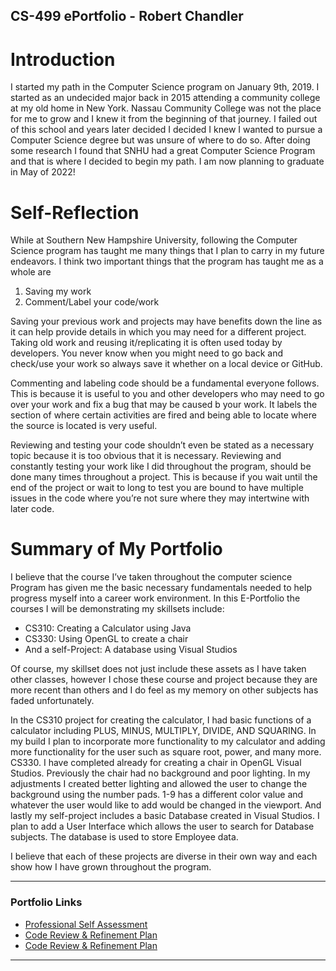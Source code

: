 ## CS-499 ePortfolio - Robert Chandler

# Introduction 
I started my path in the Computer Science program on January 9th, 2019. I started as an undecided major back in 2015 attending a community college at my old home in New York. Nassau Community College was not the place for me to grow and I knew it from the beginning of that journey. I failed out of this school and years later decided I decided I knew I wanted to pursue a Computer Science degree but was unsure of where to do so. After doing some research I found that SNHU had a great Computer Science Program and that is where I decided to begin my path. I am now planning to graduate in May of 2022!


# Self-Reflection
While at Southern New Hampshire University, following the Computer Science program has taught me many things that I plan to carry in my future endeavors. I think two important things that the program has taught me as a whole are
1.	Saving my work
2.	Comment/Label your code/work

Saving your previous work and projects may have benefits down the line as it can help provide details in which you may need for a different project. Taking old work and reusing it/replicating it is often used today by developers. You never know when you might need to go back and check/use your work so always save it whether on a local device or GitHub. 

Commenting and labeling code should be a fundamental everyone follows. This is because it is useful to you and other developers who may need to go over your work and fix a bug that may be caused b your work. It labels the section of where certain activities are fired and being able to locate where the source is located is very useful. 

Reviewing and testing your code shouldn’t even be stated as a necessary topic because it is too obvious that it is necessary. Reviewing and constantly testing your work like I did throughout the program, should be done many times throughout a project. This is because if you wait until the end of the project or wait to long to test you are bound to have multiple issues in the code where you’re not sure where they may intertwine with later code. 


# Summary of My Portfolio
I believe that the course I’ve taken throughout the computer science Program has given me the basic necessary fundamentals needed to help progress myself into a career work environment. In this E-Portfolio the courses I will be demonstrating my skillsets include:
- CS310: Creating a Calculator using Java
- CS330: Using OpenGL to create a chair
- And a self-Project: A database using Visual Studios

Of course, my skillset does not just include these assets as I have taken other classes, however I chose these course and project because they are more recent than others and I do feel as my memory on other subjects has faded unfortunately. 

In the CS310 project for creating the calculator, I had basic functions of a calculator including PLUS, MINUS, MULTIPLY, DIVIDE, AND SQUARING. In my build I plan to incorporate more functionality to my calculator and adding more functionality for the user such as square root, power, and many more. CS330. I have completed already for creating a chair in OpenGL Visual Studios. Previously the chair had no background and poor lighting. In my adjustments I created better lighting and allowed the user to change the background using the number pads. 1-9 has a different color value and whatever the user would like to add would be changed in the viewport. And lastly my self-project includes a basic Database created in Visual Studios. I plan to add a User Interface which allows the user to search for Database subjects. The database is used to store Employee data. 

I believe that each of these projects are diverse in their own way and each show how I have grown throughout the program. 


---
### Portfolio Links

- [Professional Self Assessment](https://rcvs97.github.io/robertchandler.github.io/)
- [Code Review & Refinement Plan](https://rcvs97.github.io/robertchandler.github.io/RefineandReview)
- [Code Review & Refinement Plan](https://rcvs97.github.io/robertchandler.github.io/ArtifactOne)

---
